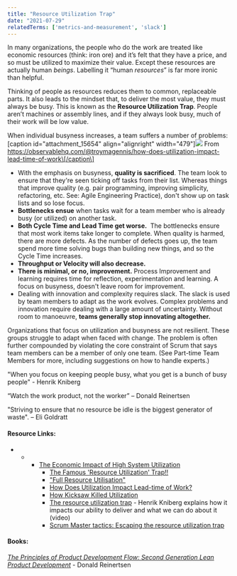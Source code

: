 ```yaml
---
title: "Resource Utilization Trap"
date: "2021-07-29"
relatedTerms: ['metrics-and-measurement', 'slack']
---
```


In many organizations, the people who do the work are treated like economic resources (think: iron ore) and it’s felt that they have a price, and so must be utilized to maximize their value. Except these resources are actually human _beings_. Labelling it “human _resources_” is far more ironic than helpful.

Thinking of people as resources reduces them to common, replaceable parts. It also leads to the mindset that, to deliver the most value, they must always be busy. This is known as the **Resource Utilization Trap**. People aren’t machines or assembly lines, and if they always look busy, much of their work will be low value.

When individual busyness increases, a team suffers a number of problems: \[caption id="attachment\_15654" align="alignright" width="479"\]![](src/content/glossary/resource-utilization-trap/images/How_Does_Utilization_Impact_Lead-time_of_Work____Troy_Magennis-1024x505.jpg) From https://observablehq.com/@troymagennis/how-does-utilization-impact-lead-time-of-work\[/caption\]

- With the emphasis on busyness, **quality is sacrificed**. The team look to ensure that they're seen ticking off tasks from their list. Whereas things that improve quality (e.g. pair programming, improving simplicity, refactoring, etc. See: Agile Engineering Practice), don't show up on task lists and so lose focus.
- **Bottlenecks ensue** when tasks wait for a team member who is already busy (or utilized) on another task.
- **Both Cycle Time and Lead Time get worse.**  The bottlenecks ensure that most work items take longer to complete. When quality is harmed, there are more defects. As the number of defects goes up, the team spend more time solving bugs than building new things, and so the Cycle Time increases.
- ****Throughput or Velocity will also decrease.****
- **There is minimal, or no, improvement.** Process Improvement and learning requires time for reflection, experimentation and learning. A focus on busyness, doesn't leave room for improvement.
- Dealing with innovation and complexity requires slack. The slack is used by team members to adapt as the work evolves. Complex problems and innovation require dealing with a large amount of uncertainty. Without room to manoeuvre, **teams generally stop innovating altogether.**

Organizations that focus on utilization and busyness are not resilient. These groups struggle to adapt when faced with change. The problem is often further compounded by violating the core constraint of Scrum that says team members can be a member of only one team. (See Part-time Team Members for more, including suggestions on how to handle experts.)

"When you focus on keeping people busy, what you get is a bunch of busy people" - Henrik Kniberg

“Watch the work product, not the worker” – Donald Reinertsen

"Striving to ensure that no resource be idle is the biggest generator of waste". – Eli Goldratt

#### Resource Links:

- - - [The Economic Impact of High System Utilization](https://observablehq.com/@troymagennis/the-economic-impact-of-high-system-utilization)
        - [The Famous 'Resource Utilization'​ Trap!!](https://www.linkedin.com/pulse/famous-resource-tilization-trap-jayaram-hegde/)
        - ["Full Resource Utilisation"​](https://www.linkedin.com/pulse/full-resource-utilisation-trond-hjorteland/)
        - [How Does Utilization Impact Lead-time of Work?](https://observablehq.com/@troymagennis/how-does-utilization-impact-lead-time-of-work)
        - [How Kicksaw Killed Utilization](https://www.kicksaw.com/blog/how-kicksaw-killed-utilization)
        - [The resource utilization trap](https://www.youtube.com/watch?v=CostXs2p6r0) - Henrik Kniberg explains how it impacts our ability to deliver and what we can do about it (video)
        - [Scrum Master tactics: Escaping the resource utilization trap](https://medium.com/@stephan_vlieland/scrum-master-tactics-escaping-the-resource-utilization-trap-f169a79547)

#### Books:

[_The Principles of Product Development Flow: Second Generation Lean Product Development_](https://www.amazon.ca/Principles-Product-Development-Flow-Generation-ebook/dp/B00K7OWG7O/&tag=notesfromatoo-20) - Donald Reinertsen

